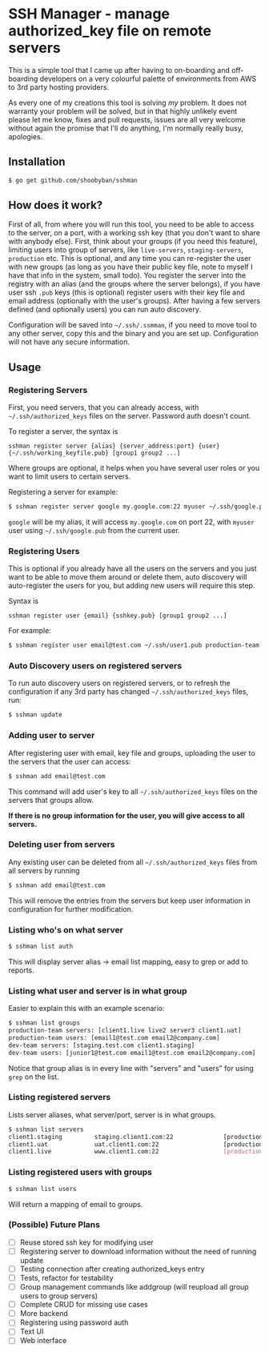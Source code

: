 # SSH Manager - manage authorized_key file on remote servers

This is a simple tool that I came up after having to on-boarding and off-boarding developers on a
very colourful palette of environments from AWS to 3rd party hosting providers.

As every one of my creations this tool is solving _my_ problem. It does not warranty your problem will be solved,
but in that highly unlikely event please let me know, fixes and pull requests, issues are all very welcome without
again the promise that I'll do anything, I'm normally really busy, apologies.

## Installation

```sh
$ go get github.com/shoobyban/sshman
```

## How does it work?

First of all, from where you will run this tool, you need to be able to access to the server, on a port, 
with a working ssh key (that you don't want to share with anybody else).
First, think about your groups (if you need this feature), limiting users into group of servers, like `live-servers`, `staging-servers`, `production` etc.
This is optional, and any time you can re-register the user with new groups (as long as you have their public key file, note to myself I have that info in the system, small todo).
You register the server into the registry with an alias (and the groups where the server belongs), if you have user ssh `.pub` keys (this is optional) register users with their key file and email address (optionally with the user's groups).
After having a few servers defined (and optionally users) you can run auto discovery.

Configuration will be saved into `~/.ssh/.ssmman`, if you need to move tool to any other server, copy this and the binary and you are set up. Configuration will not have any secure information.

## Usage

### Registering Servers
First, you need servers, that you can already access, with `~/.ssh/authorized_keys` files on the server. Password auth doesn't count.

To register a server, the syntax is 

```sshman register server {alias} {server_address:port} {user} {~/.ssh/working_keyfile.pub} [group1 group2 ...]```

Where groups are optional, it helps when you have several user roles or you want to limit users to certain servers.

Registering a server for example:

```sh
$ sshman register server google my.google.com:22 myuser ~/.ssh/google.pub deploy hosting google
```

`google` will be my alias, it will access `my.google.com` on port 22, with `myuser` user using `~/.ssh/google.pub` from the current user.

### Registering Users

This is optional if you already have all the users on the servers and you just want to be able to move them around or delete them, auto discovery will auto-register the users for you, but adding new users will require this step.

Syntax is 

```sshman register user {email} {sshkey.pub} [group1 group2 ...]```

For example:

```sh
$ sshman register user email@test.com ~/.ssh/user1.pub production-team staging-servers
```

### Auto Discovery users on registered servers

To run auto discovery users on registered servers, or to refresh the configuration if any 3rd party has changed `~/.ssh/authorized_keys` files, run:

```sh
$ sshman update
```

### Adding user to server

After registering user with email, key file and groups, uploading the user to the servers that the user can access:

```sh
$ sshman add email@test.com
```

This command will add user's key to all `~/.ssh/authorized_keys` files on the servers that groups allow. 

**If there is no group information for the user, you will give access to all servers.**

### Deleting user from servers

Any existing user can be deleted from all `~/.ssh/authorized_keys` files from all servers by running 

```sh
$ sshman add email@test.com
```

This will remove the entries from the servers but keep user information in configuration for further modification.

### Listing who's on what server

```sh
$ sshman list auth
```

This will display server alias -> email list mapping, easy to grep or add to reports.

### Listing what user and server is in what group

Easier to explain this with an example scenario:

```sh
$ sshman list groups
production-team servers: [client1.live live2 server3 client1.uat]
production-team users: [email1@test.com email2@company.com]
dev-team servers: [staging.test.com client1.staging]
dev-team users: [junior1@test.com email1@test.com email2@company.com]
```

Notice that group alias is in every line with "servers" and "users" for using `grep` on the list.

### Listing registered servers

Lists server aliases, what server/port, server is in what groups.

```sh 
$ sshman list servers
client1.staging        	staging.client1.com:22              [production-team dev-team]
client1.uat        	    uat.client1.com:22               	[production-team dev-team]
client1.live        	www.client1.com:22               	[production-team]
```

### Listing registered users with groups

```sh
$ sshman list users
```

Will return a mapping of email to groups.

### (Possible) Future Plans

- [ ] Reuse stored ssh key for modifying user
- [ ] Registering server to download information without the need of running update
- [ ] Testing connection after creating authorized_keys entry
- [ ] Tests, refactor for testability
- [ ] Group management commands like addgroup (will reupload all group users to group servers)
- [ ] Complete CRUD for missing use cases
- [ ] More backend
- [ ] Registering using password auth
- [ ] Text UI
- [ ] Web interface
